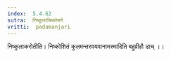 ```yaml
---
index:  5.4.62
sutra:  निष्कुलान्निष्कोषणे
vritti:  padamanjari
---
```


निष्कुलाकरोतीति। निष्कोशितं कुलमन्तरवयवानामस्मादिति बहुव्रीहौ डाच् ।।

